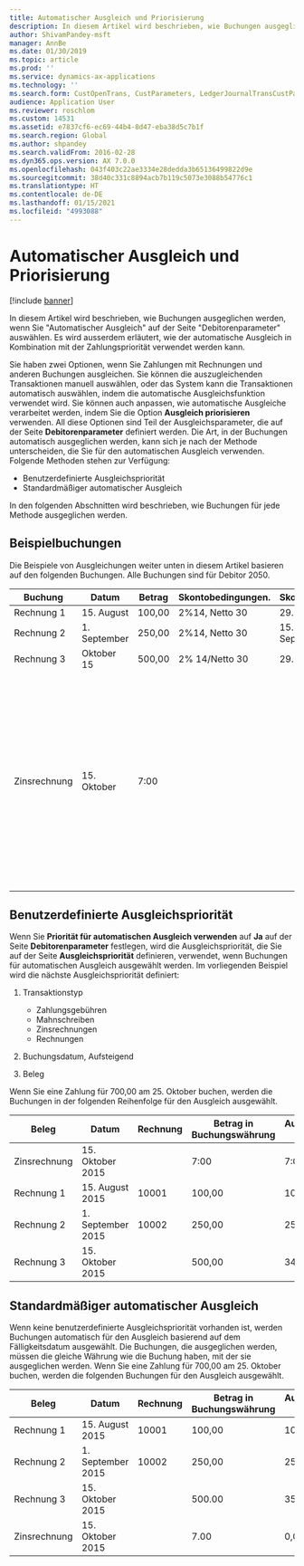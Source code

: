 ```yaml
---
title: Automatischer Ausgleich und Priorisierung
description: In diesem Artikel wird beschrieben, wie Buchungen ausgeglichen werden, wenn Sie "Automatischer Ausgleich" auf der Seite "Debitorenparameter" auswählen. Es wird ausserdem erläutert, wie der automatische Ausgleich in Kombination mit der Zahlungspriorität verwendet werden kann.
author: ShivamPandey-msft
manager: AnnBe
ms.date: 01/30/2019
ms.topic: article
ms.prod: ''
ms.service: dynamics-ax-applications
ms.technology: ''
ms.search.form: CustOpenTrans, CustParameters, LedgerJournalTransCustPaym
audience: Application User
ms.reviewer: roschlom
ms.custom: 14531
ms.assetid: e7837cf6-ec69-44b4-8d47-eba38d5c7b1f
ms.search.region: Global
ms.author: shpandey
ms.search.validFrom: 2016-02-28
ms.dyn365.ops.version: AX 7.0.0
ms.openlocfilehash: 043f403c22ae3334e28dedda3b65136499822d9e
ms.sourcegitcommit: 38d40c331c8894acb7b119c5073e3088b54776c1
ms.translationtype: HT
ms.contentlocale: de-DE
ms.lasthandoff: 01/15/2021
ms.locfileid: "4993088"
---
```

# <a name="automatic-settlement-and-prioritization"></a>Automatischer Ausgleich und Priorisierung

[!include [banner](../includes/banner.md)]

In diesem Artikel wird beschrieben, wie Buchungen ausgeglichen werden, wenn Sie "Automatischer Ausgleich" auf der Seite "Debitorenparameter" auswählen. Es wird ausserdem erläutert, wie der automatische Ausgleich in Kombination mit der Zahlungspriorität verwendet werden kann.

Sie haben zwei Optionen, wenn Sie Zahlungen mit Rechnungen und anderen Buchungen ausgleichen. Sie können die auszugleichenden Transaktionen manuell auswählen, oder das System kann die Transaktionen automatisch auswählen, indem die automatische Ausgleichsfunktion verwendet wird. Sie können auch anpassen, wie automatische Ausgleiche verarbeitet werden, indem Sie die Option **Ausgleich priorisieren** verwenden. All diese Optionen sind Teil der Ausgleichsparameter, die auf der Seite **Debitorenparameter** definiert werden. Die Art, in der Buchungen automatisch ausgeglichen werden, kann sich je nach der Methode unterscheiden, die Sie für den automatischen Ausgleich verwenden. Folgende Methoden stehen zur Verfügung:

-   Benutzerdefinierte Ausgleichspriorität
-   Standardmäßiger automatischer Ausgleich

In den folgenden Abschnitten wird beschrieben, wie Buchungen für jede Methode ausgeglichen werden.

## <a name="example-transactions"></a>Beispielbuchungen
Die Beispiele von Ausgleichungen weiter unten in diesem Artikel basieren auf den folgenden Buchungen. Alle Buchungen sind für Debitor 2050.

| Buchung   | Datum        | Betrag | Skontobedingungen. | Skontodatum | Kommentare                                                                                                                                                                                      |
|---------------|-------------|--------|---------------------|--------------------|-----------------------------------------------------------------------------------------------------------------------------------------------------------------------------------------------|
| Rechnung 1     | 15. August   | 100,00 | 2%14, Netto 30        | 29. August          |                                                                                                                                                                                               |
| Rechnung 2     | 1. September | 250,00 | 2%14, Netto 30        | 15. September       |                                                                                                                                                                                               |
| Rechnung 3     | Oktober 15  | 500,00 | 2% 14/Netto 30        | 29. Oktober         |                                                                                                                                                                                               |
| Zinsrechnung | 15. Oktober  | 7:00   |                     |                    | Die Zinsrechnung ist für Rechnung 1 und 2. Der Betrag wird als 2 Prozent-Zinsen auf Beträge berechnet, die 30 Tage oder länger überfällig sind. Beispiel: 0,02 × (100,00 + 250,00) = 7,00. |

## <a name="user-defined-settlement-priority"></a>Benutzerdefinierte Ausgleichspriorität
Wenn Sie **Priorität für automatischen Ausgleich verwenden** auf **Ja** auf der Seite **Debitorenparameter** festlegen, wird die Ausgleichspriorität, die Sie auf der Seite **Ausgleichspriorität** definieren, verwendet, wenn Buchungen für automatischen Ausgleich ausgewählt werden. Im vorliegenden Beispiel wird die nächste Ausgleichspriorität definiert:

1.  Transaktionstyp
    -   Zahlungsgebühren
    -   Mahnschreiben
    -   Zinsrechnungen
    -   Rechnungen

2.  Buchungsdatum, Aufsteigend
3.  Beleg

Wenn Sie eine Zahlung für 700,00 am 25. Oktober buchen, werden die Buchungen in der folgenden Reihenfolge für den Ausgleich ausgewählt.

| Beleg       | Datum       | Rechnung | Betrag in Buchungswährung | Auszugleichender Betrag | Gesamtbetrag | Währung |
|---------------|------------|---------|--------------------------------|------------------|---------|----------|
| Zinsrechnung | 15. Oktober 2015 |         | 7:00                           | 7:00             | 0,00    | USD      |
| Rechnung 1     | 15. August 2015  | 10001   | 100,00                         | 100,00           | 0,00    | USD      |
| Rechnung 2     | 1. September 2015   | 10002   | 250,00                         | 250,00           | 0,00    | USD      |
| Rechnung 3     | 15. Oktober 2015 |         | 500,00                         | 343,00           | 157,00  | USD      |

## <a name="default-automatic-settlement"></a>Standardmäßiger automatischer Ausgleich
Wenn keine benutzerdefinierte Ausgleichspriorität vorhanden ist, werden Buchungen automatisch für den Ausgleich basierend auf dem Fälligkeitsdatum ausgewählt. Die Buchungen, die ausgeglichen werden, müssen die gleiche Währung wie die Buchung haben, mit der sie ausgeglichen werden. Wenn Sie eine Zahlung für 700,00 am 25. Oktober buchen, werden die folgenden Buchungen für den Ausgleich ausgewählt.

| Beleg       | Datum       | Rechnung | Betrag in Buchungswährung | Auszugleichender Betrag | Gesamtbetrag | Währung |
|---------------|------------|---------|--------------------------------|------------------|---------|----------|
| Rechnung 1     | 15. August 2015  | 10001   | 100,00                         | 100,00           | 0,00    | USD      |
| Rechnung 2     | 1. September 2015   | 10002   | 250,00                         | 250,00           | 0,00    | USD      |
| Rechnung 3     | 15. Oktober 2015 |         | 500.00                         | 350.00           | 150.00  | EUR      |
| Zinsrechnung | 15. Oktober 2015 |         | 7.00                           | 0,00             | 7.00    | EUR      |





